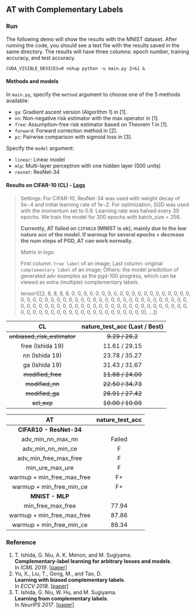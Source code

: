 ## AT with Complementary Labels

### Run
The following demo will show the results with the MNIST dataset.  After running the code, you should see a text file with the results saved in the same directory.  The results will have three columns: epoch number, training accuracy, and test accuracy.

```shell
CUDA_VISIBLE_DEVICES=0 nohup python -u main.py 2>&1 &
```

#### Methods and models
In `main.py`, specify the `method` argument to choose one of the 5 methods available:

- `ga`: Gradient ascent version (Algorithm 1) in [1].
- `nn`: Non-negative risk estimator with the max operator in [1].
- `free`: Assumption-free risk estimator based on Theorem 1 in [1].
- `forward`: Forward correction method in [2].
- `pc`: Pairwise comparison with sigmoid loss in [3].

Specify the `model` argument:

- `linear`: Linear model
- `mlp`: Multi-layer perceptron with one hidden layer (500 units)
- `resnet`: ResNet-34

#### Results on CIFAR-10 (CL) - [Logs](https://drive.google.com/drive/folders/1EhzJDNdAbWm6yGQ8yev128leVsjXji3p?usp=sharing)

> Settings: For CIFAR-10, ResNet-34 was used with weight decay of 5e−4 and initial learning rate of 1e−2. For optimization, SGD was used with the momentum set to 0.9. Learning rate was halved every 30 epochs. We train the model for 300 epochs with batch_size = 256.
>
> **Currently, AT failed on `CIFAR10` (MNIST is ok), mainly due to the low nature acc of the model. If warmup for several epochs + decrease the num steps of PGD, AT can work normally.** 
>
> *Matrix in logs:*
>
> First column: `true label` of an image; Last column: original `complementary label` of an image; Others: the model prediction of generated adv examples as the pgd-100 progress, which can be viewed as extra (multiple) complementary labels.
>
> tensor([[2, 8, 8, 8, 8, 0, 0, 0, 0, 0, 0, 0, 0, 0, 0, 0, 0, 0, 0, 0, 0, 0, 0, 0, 0, 0, 0, 0, 0, 0, 0, 0, 0, 0, 0, 0, 0, 0, 0, 0, 0, 0, 0, 0, 0, 0, 0, 0, 0, 0, 0, 0, 0, 0, 0, 0, 0, 0, 0, 0, 0, 0, 0, 0, 0, 0, 0, 0, 0, 0, 0, 0, 0, 0, 0, 0, 0, 0, 0, 0, 0, 0, 0, 0, 0, 0, 0, 0, 0, 0, 0, 0, 0, 0, 0, 0, 0, 0, 0, 0, 0, 0], ...])

|             CL              | nature_test_acc (Last / Best) |
| :-------------------------: | :---------------------------: |
| ~~unbiased_risk_estimator~~ |        ~~9.29 / 26.2~~        |
|      free (Ishida 19)       |         11.61 / 29.15         |
|       nn (Ishida 19)        |         23.78 / 35.27         |
|       ga (Ishida 19)        |         31.43 / 31.67         |
|      ~~modified_free~~      |       ~~11.68 / 24.00~~       |
|       ~~modified_nn~~       |       ~~22.50 / 34.73~~       |
|       ~~modified_ga~~       |       ~~26.91 / 27.42~~       |
|         ~~scl_exp~~         |       ~~10.00 / 10.00~~       |



|           **AT**           | nature_test_acc |
| :------------------------: | :-------------: |
|  **CIFAR10 - ResNet-34**   |                 |
|     adv_min_nn_max_nn      |        Failed        |
|     adv_min_nn_min_ce      |        F        |
|   adv_min_free_max_free    |        F        |
|      min_ure_max_ure       |        F        |
| warmup + min_free_max_free |       F+        |
|  warmup + min_free_min_ce  |       F+        |
|      **MNIST - MLP**       |                 |
|     min_free_max_free      |      77.94      |
| warmup + min_free_max_free |      87.86      |
|  warmup + min_free_min_ce  |      88.34      |




### Reference
1. T. Ishida, G. Niu, A. K. Menon, and M. Sugiyama.<br>**Complementary-label learning for arbitrary losses and models**.<br>In *ICML 2019*. [[paper]](https://arxiv.org/abs/1810.04327)
2. Yu, X., Liu, T., Gong, M., and Tao, D.<br>**Learning with biased complementary labels**.<br>In *ECCV 2018*. [[paper]](https://arxiv.org/abs/1711.09535)
3. T. Ishida, G. Niu, W. Hu, and M. Sugiyama.<br>**Learning from complementary labels**.<br>In *NeurIPS 2017*. [[paper]](https://arxiv.org/abs/1705.07541)

